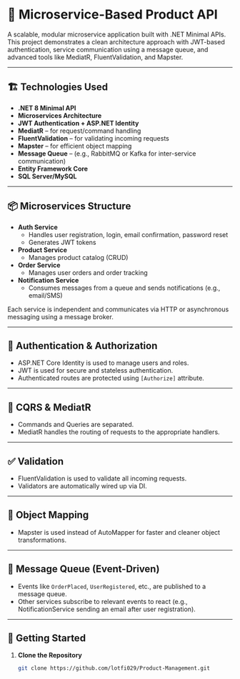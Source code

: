 # 🧩 Microservice-Based Product API

A scalable, modular microservice application built with .NET Minimal APIs. This project demonstrates a clean architecture approach with JWT-based authentication, service communication using a message queue, and advanced tools like MediatR, FluentValidation, and Mapster.

---

## 🏗️ Technologies Used

- **.NET 8 Minimal API**
- **Microservices Architecture**
- **JWT Authentication + ASP.NET Identity**
- **MediatR** – for request/command handling
- **FluentValidation** – for validating incoming requests
- **Mapster** – for efficient object mapping
- **Message Queue** – (e.g., RabbitMQ or Kafka for inter-service communication)
- **Entity Framework Core**
- **SQL Server/MySQL**

---

## 📦 Microservices Structure

- **Auth Service**
  - Handles user registration, login, email confirmation, password reset
  - Generates JWT tokens
- **Product Service**
  - Manages product catalog (CRUD)
- **Order Service**
  - Manages user orders and order tracking
- **Notification Service**
  - Consumes messages from a queue and sends notifications (e.g., email/SMS)

Each service is independent and communicates via HTTP or asynchronous messaging using a message broker.

---

## 🔐 Authentication & Authorization

- ASP.NET Core Identity is used to manage users and roles.
- JWT is used for secure and stateless authentication.
- Authenticated routes are protected using `[Authorize]` attribute.

---

## 💬 CQRS & MediatR

- Commands and Queries are separated.
- MediatR handles the routing of requests to the appropriate handlers.

---

## ✅ Validation

- FluentValidation is used to validate all incoming requests.
- Validators are automatically wired up via DI.

---

## 🔁 Object Mapping

- Mapster is used instead of AutoMapper for faster and cleaner object transformations.

---

## 📡 Message Queue (Event-Driven)

- Events like `OrderPlaced`, `UserRegistered`, etc., are published to a message queue.
- Other services subscribe to relevant events to react (e.g., NotificationService sending an email after user registration).

---

## 🚀 Getting Started

1. **Clone the Repository**

   ```bash
   git clone https://github.com/lotfi029/Product-Management.git
